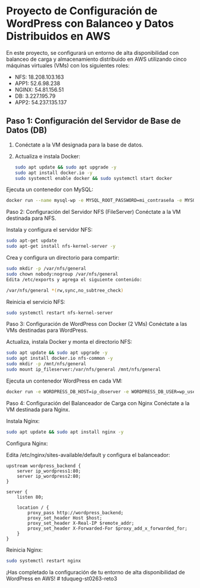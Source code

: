 # Proyecto de Configuración de WordPress con Balanceo y Datos Distribuidos en AWS

En este proyecto, se configurará un entorno de alta disponibilidad con balanceo de carga y almacenamiento distribuido en AWS utilizando cinco máquinas virtuales (VMs) con los siguientes roles:

- NFS: 18.208.103.163
- APP1: 52.6.98.238
- NGINX: 54.81.156.51
- DB: 3.227.195.79
- APP2: 54.237.135.137

## Paso 1: Configuración del Servidor de Base de Datos (DB)

1. Conéctate a la VM designada para la base de datos.

2. Actualiza e instala Docker:

   ```bash
   sudo apt update && sudo apt upgrade -y
   sudo apt install docker.io -y
   sudo systemctl enable docker && sudo systemctl start docker
   ```

Ejecuta un contenedor con MySQL:

```bash
docker run --name mysql-wp -e MYSQL_ROOT_PASSWORD=mi_contraseña -e MYSQL_DATABASE=wordpress -e MYSQL_USER=wp_user -e MYSQL_PASSWORD=wp_password -p 3306:3306 -d mysql:latest
```

Paso 2: Configuración del Servidor NFS (FileServer)
Conéctate a la VM destinada para NFS.

Instala y configura el servidor NFS:

```bash
sudo apt-get update
sudo apt-get install nfs-kernel-server -y
```

Crea y configura un directorio para compartir:

```bash
sudo mkdir -p /var/nfs/general
sudo chown nobody:nogroup /var/nfs/general
Edita /etc/exports y agrega el siguiente contenido:
```

```bash
/var/nfs/general *(rw,sync,no_subtree_check)
```

Reinicia el servicio NFS:

```bash
sudo systemctl restart nfs-kernel-server
```

Paso 3: Configuración de WordPress con Docker (2 VMs)
Conéctate a las VMs destinadas para WordPress.

Actualiza, instala Docker y monta el directorio NFS:

```bash
sudo apt update && sudo apt upgrade -y
sudo apt install docker.io nfs-common -y
sudo mkdir -p /mnt/nfs/general
sudo mount ip_fileserver:/var/nfs/general /mnt/nfs/general
```

Ejecuta un contenedor WordPress en cada VM:

```bash
docker run -e WORDPRESS_DB_HOST=ip_dbserver -e WORDPRESS_DB_USER=wp_user -e WORDPRESS_DB_PASSWORD=wp_password -e WORDPRESS_DB_NAME=wordpress -v /mnt/nfs/general:/var/www/html/wp-content -p 80:80 -d wordpress:latest
```

Paso 4: Configuración del Balanceador de Carga con Nginx
Conéctate a la VM destinada para Nginx.

Instala Nginx:

```bash
sudo apt update && sudo apt install nginx -y
```

Configura Nginx:

Edita /etc/nginx/sites-available/default y configura el balanceador:

```nginx
upstream wordpress_backend {
    server ip_wordpress1:80;
    server ip_wordpress2:80;
}

server {
    listen 80;

    location / {
        proxy_pass http://wordpress_backend;
        proxy_set_header Host $host;
        proxy_set_header X-Real-IP $remote_addr;
        proxy_set_header X-Forwarded-For $proxy_add_x_forwarded_for;
    }
}
```

Reinicia Nginx:

```bash
sudo systemctl restart nginx
```

¡Has completado la configuración de tu entorno de alta disponibilidad de WordPress en AWS!
#   t d u q u e g - s t 0 2 6 3 - r e t o 3  
 